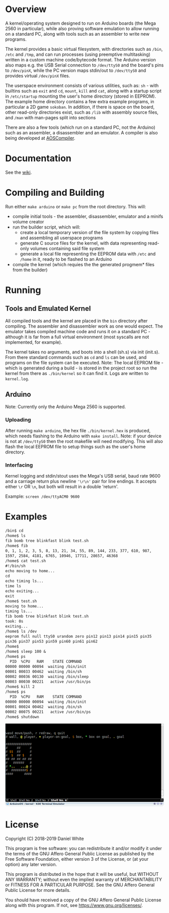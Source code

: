 # Overview
A kernel/operating system designed to run on Arduino boards (the Mega 2560 in particular), while also proving software emulation to allow running on a standard PC, along with tools such as an assembler to write new programs.

The kernel provides a basic virtual filesystem, with directories such as ``/bin``, ``/etc`` and ``/tmp``, and can run processes (using preemptive multitasking) written in a custom machine code/bytecode format. The Arduino version also maps e.g. the USB Serial connection to ``/dev/ttyS0`` and the board's pins to ``/dev/pinX``, while the PC version maps stdin/out to ``/dev/ttyS0`` and provides virtual ``/dev/pinX`` files.

The userspace environment consists of various utilities, such as: ``sh`` - with builtins such as ``exit`` and ``cd``, ``mount``, ``kill`` and ``cat``, along with a startup script in ``/etc/startup`` mounting the user's home directory (stored in EEPROM). The example home directory contains a few extra example programs, in particular a 2D game ``sokoban``. In addition, if there is space on the board, other read-only directories exist, such as ``/lib`` with assembly source files, and ``/man`` with man-pages split into sections

There are also a few tools (which run on a standard PC, not the Arduino) such as an assembler, a disassembler and an emulator. A compiler is also being developed at [AOSCompiler](https://github.com/AO-SF/AOSCompiler).

# Documentation
See the [wiki](https://github.com/AO-SF/ArduinoOS/wiki/Home).

# Compiling and Building
Run either ``make arduino`` or ``make pc`` from the root directory.
This will:

* compile initial tools - the assembler, disassembler, emulator and a minifs volume creator
* run the builder script, which will:
	* create a local temporary version of the file system by copying files and assembling all userspace programs
	* generate C source files for the kernel, with data representing read-only volumes containing said file system
	* generate a local file representing the EEPROM data with ``/etc`` and ``/home`` in it, ready to be flashed to an Arduino
* compile the kernel (which requies the the generated progmem* files from the builder)

# Running
## Tools and Emulated Kernel
All compiled tools and the kernel are placed in the ``bin`` directory after compiling. The assembler and disassembler work as one would expect. The emulator takes compiled machine code and runs it on a standard PC - although it is far from a full virtual environment (most syscalls are not implemented, for example).

The kernel takes no arguments, and boots into a shell (sh.s) via init (init.s). From there standard commands such as ``cd`` and ``ls`` can be used, and programs on the file system can be executed. Note: The local EEPROM file - which is generated during a build - is stored in the project root so run the kernel from there as ``./bin/kernel`` so it can find it. Logs are written to ``kernel.log``.

## Arduino
Note: Currently only the Arduino Mega 2560 is supported.

### Uploading
After running ``make arduino``, the hex file ``./bin/kernel.hex`` is produced, which needs flashing to the Arduino with ``make install``. Note: if your device is not at ``/dev/ttyS0`` then the root makefile will need modifying. This will also flash the local EEPROM file to setup things such as the user's home directory.

### Interfacing
Kernel logging and stdin/stout uses the Mega's USB serial, baud rate 9600 and a carriage return plus newline ``'\r\n'`` pair for line endings. It accepts either ``\r`` OR ``\n``, but both will result in a double 'return'.

Example: ``screen /dev/ttyACM0 9600``

# Examples
```
/bin$ cd
/home$ ls
fib bomb tree blinkfast blink test.sh
/home$ fib
0, 1, 1, 2, 3, 5, 8, 13, 21, 34, 55, 89, 144, 233, 377, 610, 987, 1597, 2584, 4181, 6765, 10946, 17711, 28657, 46368
/home$ cat test.sh
#!/bin/sh
echo moving to home...
cd
echo timing ls...
time ls
echo exiting...
exit
/home$ test.sh
moving to home...
timing ls...
fib bomb tree blinkfast blink test.sh
took: 0s
exiting...
/home$ ls /dev
eeprom full null ttyS0 urandom zero pin12 pin13 pin14 pin15 pin35 pin36 pin37 pin53 pin59 pin60 pin61 pin62
/home$
/home$ sleep 100 &
/home$ ps
  PID  %CPU   RAM    STATE COMMAND
00000 00000 00094  waiting /bin/init
00001 00033 00462  waiting /bin/sh
00002 00036 00130  waiting /bin/sleep
00003 00030 00221   active /usr/bin/ps
/home$ kill 2
/home$ ps
  PID  %CPU   RAM    STATE COMMAND
00000 00000 00094  waiting /bin/init
00001 00024 00462  waiting /bin/sh
00002 00075 00221   active /usr/bin/ps
/home$ shutdown
```

![Screenshot of Arduino Game](https://raw.githubusercontent.com/AO-SF/ArduinoOS/master/screenshots/game.png)

# License
Copyright (C) 2018-2019 Daniel White

This program is free software: you can redistribute it and/or modify
it under the terms of the GNU Affero General Public License as published
by the Free Software Foundation, either version 3 of the License, or
(at your option) any later version.

This program is distributed in the hope that it will be useful,
but WITHOUT ANY WARRANTY; without even the implied warranty of
MERCHANTABILITY or FITNESS FOR A PARTICULAR PURPOSE.  See the
GNU Affero General Public License for more details.

You should have received a copy of the GNU Affero General Public License
along with this program.  If not, see <https://www.gnu.org/licenses/>.
